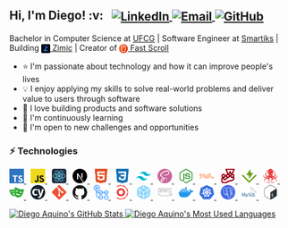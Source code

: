 <h2>
  Hi, I'm Diego! :v:
  &nbsp;
  <span>
    <a href="http://linkedin.com/in/diego-aquino">
      <img
        alt="LinkedIn"
        src="https://img.shields.io/static/v1?label=&message=LinkedIn&color=2867B2&style=flat-square&logo=linkedin"
        align="center"
      />
    </a>
    <a href="mailto:diegocruzdeaquino@gmail.com">
      <img
        alt="Email"
        src="https://img.shields.io/badge/-Email-d14836?style=flat-square&logo=gmail&logoColor=white"
        align="center"
      />
    </a>
    <a href="https://github.com/diego-aquino">
      <img
        alt="GitHub"
        src="https://img.shields.io/static/v1?label=&message=GitHub&color=24292e&style=flat-square&logo=github"
        align="center"
      />
    </a>
  </span>
</h2>

Bachelor in Computer Science at [UFCG](https://portal.ufcg.edu.br) | Software Engineer at
[Smartiks](https://www.smartiks.com) | Building
[<img src="./.github/icons/zimic.png" width="16px" height="16px" align="center"> Zimic](https://zimic.dev) | Creator of
[<img src="./.github/icons/fastscroll.png" width="16px" height="16px" align="center"> Fast Scroll](https://fastscroll.io)

- :star: I'm passionate about technology and how it can improve people's lives
- :bulb: I enjoy applying my skills to solve real-world problems and deliver value to users through software
- :seedling: I love building products and software solutions
- :telescope: I'm continuously learning
- :rocket: I'm open to new challenges and opportunities

### :zap: Technologies

<p>
  <a href="https://www.typescriptlang.org">
    <img
      src=".github/icons/typescript.svg"
      alt="TypeScript"
      title="TypeScript"
      height="26px"
    />
  </a>
  &nbsp;
  <a href="https://developer.mozilla.org/en-US/docs/Web/JavaScript">
    <img
      src=".github/icons/javascript.svg"
      alt="JavaScript"
      title="JavaScript"
      height="26px"
    />
  </a>
  &nbsp;
  <a href="https://reactjs.org">
    <img
      src=".github/icons/react.svg"
      alt="React"
      title="React"
      height="26px"
    />
  </a>
  &nbsp;
  <a href="https://nextjs.org">
    <img
      src=".github/icons/next-dot-js.svg"
      alt="Next.js"
      title="Next.js"
      height="26px"
    />
  </a>
  &nbsp;
  <a href="https://developer.mozilla.org/en-US/docs/Web/HTML">
    <img
      src=".github/icons/html5.svg"
      alt="HTML"
      title="HTML"
      height="26px"
    />
  </a>
  &nbsp;
  <a href="https://developer.mozilla.org/en-US/docs/Web/CSS">
    <img
      src=".github/icons/css3.svg"
      alt="CSS"
      title="CSS"
      height="26px"
    />
  </a>
  &nbsp;
  <a href="https://tailwindcss.com">
    <img
      src=".github/icons/tailwindcss.svg"
      alt="Tailwind CSS"
      title="Tailwind CSS"
      height="26px"
    />
  </a>
  &nbsp;
  <a href="https://sass-lang.com">
    <img
      src=".github/icons/sass.svg"
      alt="SASS"
      title="SASS"
      height="26px"
    />
  </a>
  &nbsp;
  <a href="https://nodejs.org/en">
    <img
      src=".github/icons/node-dot-js.svg"
      alt="Node.js"
      title="Node.js"
      height="26px"
    />
  </a>
  &nbsp;
  <a href="https://swc.rs">
    <img
      src=".github/icons/swc.svg"
      alt="SWC"
      title="SWC"
      height="26px"
    />
  </a>
  &nbsp;
  <a href="https://jestjs.io">
    <img
      src=".github/icons/jest.svg"
      alt="Jest"
      title="Jest"
      height="26px"
    />
  </a>
  &nbsp;
  <a href="https://vitest.dev">
    <img
      src=".github/icons/vitest.svg"
      alt="Vitest"
      title="Vitest"
      height="26px"
    />
  </a>
  &nbsp;
  <a href="https://testing-library.com">
    <img
      src=".github/icons/testing-library.svg"
      alt="Testing Library"
      title="Testing Library"
      height="26px"
    />
  </a>
  &nbsp;
  <a href="https://playwright.dev">
    <img
      src=".github/icons/playwright.svg"
      alt="Playwright"
      title="Playwright"
      height="26px"
    />
  </a>
  &nbsp;
  <a href="https://www.cypress.io">
    <img
      src=".github/icons/cypress.svg"
      alt="Cypress"
      title="Cypress"
      height="26px"
    />
  </a>
  &nbsp;
  <a href="https://git-scm.com">
    <img
      src=".github/icons/git.svg"
      alt="Git"
      title="Git"
      height="26px"
    />
  </a>
  &nbsp;
  <a href="https://github.com/about">
    <img
      src=".github/icons/github.svg"
      alt="GitHub"
      title="GitHub"
      height="26px"
    />
  </a>
  &nbsp;
  <a href="https://github.com/features/actions">
    <img
      src=".github/icons/github-actions.svg"
      alt="GitHub Actions"
      title="GitHub Actions"
      height="26px"
    />
  </a>
  &nbsp;
  <a href="https://turbo.build/repo">
    <img
      src=".github/icons/turborepo.svg"
      alt="Turborepo"
      title="Turborepo"
      height="26px"
    />
  </a>
  &nbsp;
  <a href="https://webpack.js.org">
    <img
      src=".github/icons/webpack.svg"
      alt="Webpack"
      title="Webpack"
      height="26px"
    />
  </a>
  &nbsp;
  <a href="https://aws.amazon.com">
    <img
      src=".github/icons/aws.svg"
      alt="AWS"
      title="AWS"
      height="26px"
    />
  </a>
  &nbsp;
  <a href="https://www.docker.com">
    <img
      src=".github/icons/docker.svg"
      alt="Docker"
      title="Docker"
      height="26px"
    />
  </a>
  &nbsp;
  <a href="https://kubernetes.io/">
    <img
      src=".github/icons/kubernetes.svg"
      alt="Kubernetes"
      title="Kubernetes"
      height="26px"
    />
  </a>
  &nbsp;
  <a href="https://www.postgresql.org">
    <img
      src=".github/icons/postgresql.svg"
      alt="PostgreSQL"
      title="PostgreSQL"
      height="26px"
    />
  </a>
  &nbsp;
  <a href="https://www.mysql.com/">
    <img
      src=".github/icons/mysql.svg"
      alt="MySQL"
      title="MySQL"
      height="26px"
    />
  </a>
  &nbsp;
  <a href="https://www.gnu.org/software/bash">
    <img
      src=".github/icons/bash.svg"
      alt="Bash"
      title="Bash"
      height="26px"
    />
  </a>
</p>

<a href="https://github.com/diego-aquino">
  <img
    alt="Diego Aquino's GitHub Stats"
    src="https://github-readme-stats.vercel.app/api?username=diego-aquino&show_icons=true&theme=react&count_private=true&bg_color=15,20232a,003644&custom_title=Diego's%20GitHub%20Stats"
    height="164"
    align="bottom"
  />
</a>

<a href="https://github.com/diego-aquino">
  <img
    alt="Diego Aquino's Most Used Languages"
    src="https://github-readme-stats.vercel.app/api/top-langs/?username=diego-aquino&layout=compact&theme=react&bg_color=15,20232a,003644&langs_count=6&hide=haskell"
    height="164"
    align="bottom"
  />
</a>
